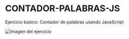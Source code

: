 # CONTADOR-PALABRAS-JS

Ejercicio basico: Contador de palabras usando JavaScript

![Imagen del ejercicio](https://i.imgur.com/QOtmoEn.png)
